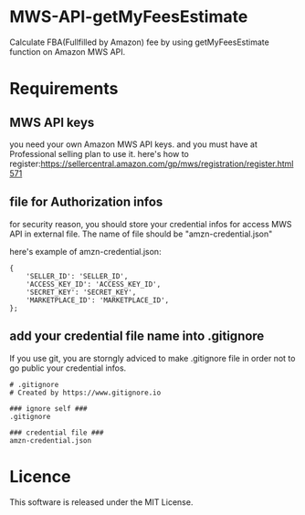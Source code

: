 # MWS-API-getMyFeesEstimate
Calculate FBA(Fullfilled by Amazon) fee by using getMyFeesEstimate function on Amazon MWS API.

# Requirements
## MWS API keys
you need your own Amazon MWS API keys. and you must have at Professional selling plan to use it.
here's how to register:https://sellercentral.amazon.com/gp/mws/registration/register.html571


## file for Authorization infos
for security reason, you should store your credential infos for access MWS API in external file.
The name of file should be "amzn-credential.json"

here's example of amzn-credential.json:

```
{
    'SELLER_ID': 'SELLER_ID',
    'ACCESS_KEY_ID': 'ACCESS_KEY_ID',
    'SECRET_KEY': 'SECRET_KEY',
    'MARKETPLACE_ID': 'MARKETPLACE_ID',
};
```

## add your credential file name into .gitignore
If you use git, you are storngly adviced to make .gitignore file in order not to go public your credential infos.

```
# .gitignore
# Created by https://www.gitignore.io

### ignore self ###
.gitignore

### credential file ###
amzn-credential.json
```

# Licence
This software is released under the MIT License.